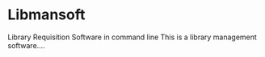 # Libmansoft
Library Requisition Software in command line
This is a library management software....

